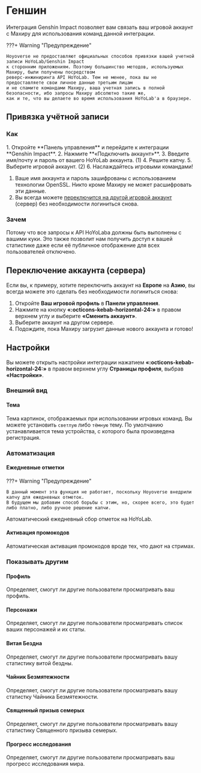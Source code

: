 # Геншин

Интеграция Genshin Impact позволяет вам связать ваш игровой аккаунт с Махиру для использования команд данной интеграции.

???+ Warning "Предупреждение"

    Hoyoverse не предоставляют официальных способов привязки вашей учетной записи HoYoLab/Genshin Impact
    к сторонним приложениям. Поэтому большинство методов, используемых Махиру, были получены посредством 
    реверс-инжиниринга API HoYoLab. Тем не менее, пока вы не предоставляете свои личное данные третьим лицам
    и не спамите командами Махиру, ваша учетная запись в полной безопасности, ибо запросы Махиру абсолютно такие же, 
    как и те, что вы делаете во время использования HoYoLab'а в браузере.

## Привязка учётной записи

### Как

<div class="annotate" markdown>
1. Откройте **Панель управления** и перейдите к интеграции **Genshin Impact**.
2. Нажмите **«Подключить аккаунт»**.
3. Введите имя/почту и пароль от вашего HoYoLab аккаунта. (1)
4. Решите капчу.
5. Выберите игровой аккаунт. (2)
6. Наслаждайтесь игровыми командами!
</div>

1.  Ваше имя аккаунта и пароль зашифрованы с использованием технологии OpenSSL. Никто кроме Махиру не может расшифровать эти данные.
2.  Вы всегда можете [переключится на другой игровой аккаунт](#switching-game-account) (сервер) без необходимости логиниться снова.

### Зачем

Потому что все запросы к API HoYoLaba должны быть выполнены с вашими куки. Это также позволит нам получить доступ к вашей статистике даже если её публичное отображение для всех пользователей отключено.

## Переключение аккаунта (сервера)

Если вы, к примеру, хотите переключить аккаунт на **Европе** на **Азию**, вы всегда можете это сделать без необходимости логиниться снова:

1. Откройте **Ваш игровой профиль** в **Панели управления**.
2. Нажмите на кнопку **«:octicons-kebab-horizontal-24:»** в правом верхнем углу и выберите **«Сменить аккаунт»**.
3. Выберите аккаунт на другом сервере.
4. Подождите, пока Махиру загрузит данные нового аккаунта и готово!

## Настройки

Вы можете открыть настройки интеграции нажатием **«:octicons-kebab-horizontal-24:»** в правом верхнем углу **Страницы профиля**, выбрав **«Настройки»**.

### Внешний вид

#### Тема

Тема картинок, отображаемых при использовании игровых команд. Вы можете установить `светлую` либо `тёмную` тему. По умолчанию устанавливается тема устройства, с которого была произведена регистрация.

### Автоматизация

#### Ежедневные отметки

???+ Warning "Предупреждение"

    В данный момент эта функция не работает, поскольку Hoyoverse внедрили капчу для ежедневных отметок.
    В будущем мы добавим способ борьбы с этим, но, скорее всего, это будет либо платно, либо ручное решение капчи.

Автоматический ежедневный сбор отметок на HoYoLab.

#### Активация промокодов

Автоматическая активация промокодов вроде тех, что дают на стримах.

### Показывать другим

#### Профиль

Определяет, смогут ли другие пользователи просматривать ваш профиль.

#### Персонажи

Определяет, смогут ли другие пользователи просматривать список ваших персонажей и их статы.

#### Витая Бездна

Определяет, смогут ли другие пользователи просматривать вашу статистику витой бездны.

#### Чайник Безмятежности

Определяет, смогут ли другие пользователи просматривать вашу статистку Чайника Безмятежности.

#### Священный призыв семерых

Определяет, смогут ли другие пользователи просматривать вашу статистику Священного призыва семерых.

#### Прогресс исследования

Определяет, смогут ли другие пользователи просматривать ваш прогресс исследования мира.